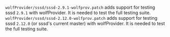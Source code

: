 `wolfProvider/sssd/sssd-2.9.1-wolfprov.patch` adds support for testing sssd `2.9.1`
with wolfProvider. It is needed to test the full testing suite.
`wolfProvider/sssd/sssd-2.12.0-wolfprov.patch` adds support for testing sssd `2.12.0`
(or sssd's current master) with wolfProvider. It is needed to test the full testing suite.
